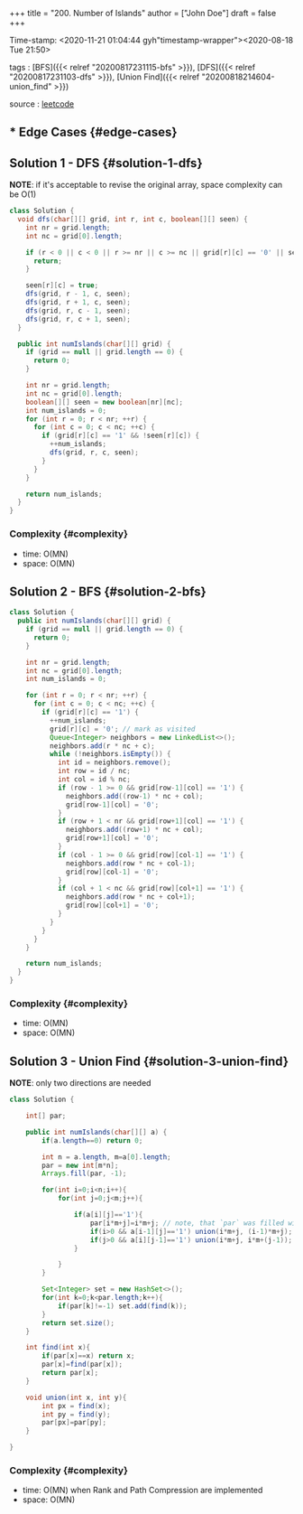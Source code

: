 +++
title = "200. Number of Islands"
author = ["John Doe"]
draft = false
+++

Time-stamp: <2020-11-21 01:04:44 gyh"timestamp-wrapper"><span class="timestamp">&lt;2020-08-18 Tue 21:50&gt;</span></span>

tags
: [BFS]({{< relref "20200817231115-bfs" >}}), [DFS]({{< relref "20200817231103-dfs" >}}), [Union Find]({{< relref "20200818214604-union_find" >}})

source
: [leetcode](https://leetcode.com/problems/number-of-islands/)


## \* Edge Cases {#edge-cases}


## Solution 1 - DFS {#solution-1-dfs}

****NOTE****: if it's acceptable to revise the original array, space complexity can be O(1)

```java
class Solution {
  void dfs(char[][] grid, int r, int c, boolean[][] seen) {
    int nr = grid.length;
    int nc = grid[0].length;

    if (r < 0 || c < 0 || r >= nr || c >= nc || grid[r][c] == '0' || seen[r][c]) {
      return;
    }

    seen[r][c] = true;
    dfs(grid, r - 1, c, seen);
    dfs(grid, r + 1, c, seen);
    dfs(grid, r, c - 1, seen);
    dfs(grid, r, c + 1, seen);
  }

  public int numIslands(char[][] grid) {
    if (grid == null || grid.length == 0) {
      return 0;
    }

    int nr = grid.length;
    int nc = grid[0].length;
    boolean[][] seen = new boolean[nr][nc];
    int num_islands = 0;
    for (int r = 0; r < nr; ++r) {
      for (int c = 0; c < nc; ++c) {
        if (grid[r][c] == '1' && !seen[r][c]) {
          ++num_islands;
          dfs(grid, r, c, seen);
        }
      }
    }

    return num_islands;
  }
}
```


### Complexity {#complexity}

-   time: O(MN)
-   space: O(MN)


## Solution 2 - BFS {#solution-2-bfs}

```java
class Solution {
  public int numIslands(char[][] grid) {
    if (grid == null || grid.length == 0) {
      return 0;
    }

    int nr = grid.length;
    int nc = grid[0].length;
    int num_islands = 0;

    for (int r = 0; r < nr; ++r) {
      for (int c = 0; c < nc; ++c) {
        if (grid[r][c] == '1') {
          ++num_islands;
          grid[r][c] = '0'; // mark as visited
          Queue<Integer> neighbors = new LinkedList<>();
          neighbors.add(r * nc + c);
          while (!neighbors.isEmpty()) {
            int id = neighbors.remove();
            int row = id / nc;
            int col = id % nc;
            if (row - 1 >= 0 && grid[row-1][col] == '1') {
              neighbors.add((row-1) * nc + col);
              grid[row-1][col] = '0';
            }
            if (row + 1 < nr && grid[row+1][col] == '1') {
              neighbors.add((row+1) * nc + col);
              grid[row+1][col] = '0';
            }
            if (col - 1 >= 0 && grid[row][col-1] == '1') {
              neighbors.add(row * nc + col-1);
              grid[row][col-1] = '0';
            }
            if (col + 1 < nc && grid[row][col+1] == '1') {
              neighbors.add(row * nc + col+1);
              grid[row][col+1] = '0';
            }
          }
        }
      }
    }

    return num_islands;
  }
}
```


### Complexity {#complexity}

-   time: O(MN)
-   space: O(MN)


## Solution 3 - Union Find {#solution-3-union-find}

****NOTE****: only two directions are needed

```java
class Solution {

    int[] par;

    public int numIslands(char[][] a) {
        if(a.length==0) return 0;

        int n = a.length, m=a[0].length;
        par = new int[m*n];
        Arrays.fill(par, -1);

        for(int i=0;i<n;i++){
            for(int j=0;j<m;j++){

                if(a[i][j]=='1'){
                    par[i*m+j]=i*m+j; // note, that `par` was filled witn -1 values
                    if(i>0 && a[i-1][j]=='1') union(i*m+j, (i-1)*m+j); // union current+top
                    if(j>0 && a[i][j-1]=='1') union(i*m+j, i*m+(j-1)); // union current+left
                }

            }
        }

        Set<Integer> set = new HashSet<>();
        for(int k=0;k<par.length;k++){
            if(par[k]!=-1) set.add(find(k));
        }
        return set.size();
    }

    int find(int x){
        if(par[x]==x) return x;
        par[x]=find(par[x]);
        return par[x];
    }

    void union(int x, int y){
        int px = find(x);
        int py = find(y);
        par[px]=par[py];
    }

}
```


### Complexity {#complexity}

-   time: O(MN) when Rank and Path Compression are implemented
-   space: O(MN)
